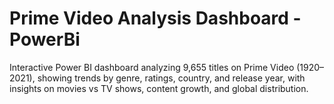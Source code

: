 # Prime Video Analysis Dashboard - PowerBi
Interactive Power BI dashboard analyzing 9,655 titles on Prime Video (1920–2021), showing trends by genre, ratings, country, and release year, with insights on movies vs TV shows, content growth, and global distribution.
